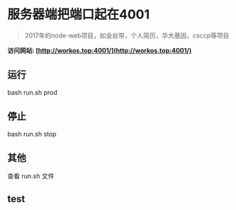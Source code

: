 # 服务器端把端口起在4001

> 2017年的node-web项目，如金丝带，个人简历，华大基因，csccp等项目

**访问网站: [http://workos.top:4001/](http://workos.top:4001/)**

## 运行
bash run.sh prod

## 停止
bash run.sh stop

## 其他
查看 run.sh 文件

## test